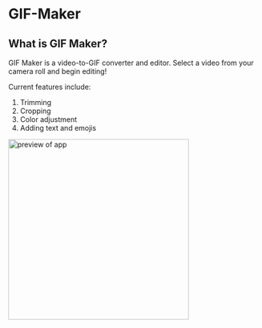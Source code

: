 # GIF-Maker

## What is GIF Maker?

GIF Maker is a video-to-GIF converter and editor. Select a video from your camera roll and begin editing!

Current features include:
1. Trimming
2. Cropping
3. Color adjustment
4. Adding text and emojis

<img src="./IMG_3947.PNG" alt="preview of app" width="360">
